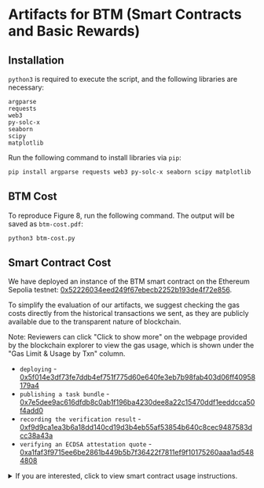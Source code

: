 # Artifacts for BTM (Smart Contracts and Basic Rewards)

## Installation

`python3` is required to execute the script, and the following libraries are necessary:

```
argparse
requests
web3
py-solc-x
seaborn
scipy
matplotlib
```

Run the following command to install libraries via `pip`:

```sh
pip install argparse requests web3 py-solc-x seaborn scipy matplotlib
```

## BTM Cost

To reproduce Figure 8, run the following command. The output will be saved as `btm-cost.pdf`:

```sh
python3 btm-cost.py
```

## Smart Contract Cost

We have deployed an instance of the BTM smart contract on the Ethereum Sepolia testnet: [0x52226034eed249f67ebecb2252b193de4f72e856](https://sepolia.etherscan.io/address/0x52226034eed249f67ebecb2252b193de4f72e856).

To simplify the evaluation of our artifacts, we suggest checking the gas costs directly from the historical transactions we sent, as they are publicly available due to the transparent nature of blockchain.

Note: Reviewers can click "Click to show more" on the webpage provided by the blockchain explorer to view the gas usage, which is shown under the "Gas Limit & Usage by Txn" column.

- `deploying` - [0x5f014e3df73fe7ddb4ef751f775d60e640fe3eb7b98fab403d06ff40958179a4](https://sepolia.etherscan.io/tx/0x5f014e3df73fe7ddb4ef751f775d60e640fe3eb7b98fab403d06ff40958179a4)
- `publishing a task bundle` - [0x7e5dee9ac616dfdb8c0ab1f196ba4230dee8a22c15470ddf1eeddcca50f4add0](https://sepolia.etherscan.io/tx/0x7e5dee9ac616dfdb8c0ab1f196ba4230dee8a22c15470ddf1eeddcca50f4add0)
- `recording the verification result` - [0xf9d9ca1ea3b6a18dd140cd19d3b4eb55af53854b640c8cec9487583dcc38a43a](https://sepolia.etherscan.io/tx/0xf9d9ca1ea3b6a18dd140cd19d3b4eb55af53854b640c8cec9487583dcc38a43a)
- `verifying an ECDSA attestation quote` - [0xa1faf3f9715ee6be2861b449b5b7f36422f7811ef9f10175260aaa1ad5484808](https://sepolia.etherscan.io/tx/0xa1faf3f9715ee6be2861b449b5b7f36422f7811ef9f10175260aaa1ad5484808)


<details>
<summary>If you are interested, click to view smart contract usage instructions.</summary>

## Usage

Python interface includes the following commands for proof checkers and bug verifiers to publish and check the bug bounty task, and for bug hunters to submit their bug attestations.

### init

Initialize the private key, using `-f`/`--force` to force regenerate private key.

### publish

Publish the bug bounty task with the following paramaters:
- `contract_address`: contract address
- `hash`: binary hash
- `name`: file name
- `constraints` constraint pathes

### check

Check and remove the bug bounty task with the file hash:
- `contract_address`: contract address
- `hash`: constraints hash

### submit

Submit the attestation of the bug bounty task with the file hash and attestation:

- `contract_address`: contract address
- `hash`: constraints hash
- `attestation_path`: attestation path

## Demo

### Address

- Proof Checker (`0x23D70f3950985E9A89A10cbf164F9274B99351bB`)
- Bug Verifier (`0x23D70f3950985E9A89A10cbf164F9274B99351bB`)
- Smart Contract (`0x52226034EeD249f67EbECb2252B193de4f72e856`)

### Publish

Publish the bug bounty task with the following paramaters:

- `file hash`: `e6f265e5894c2687008c7400a188cc2fe06224a0cacc7e12339c9a71a5e17eba`
- `file name`: `test_file`
- `constraints`: `['test.txt', 'test.txt']`

```sh
$ python3 main.py publish 0x52226034EeD249f67EbECb2252B193de4f72e856 e6f265e5894c2687008c7400a188cc2fe06224a0cacc7e12339c9a71a5e17eba test_file test.txt
Transaction 0x7e5dee9ac616dfdb8c0ab1f196ba4230dee8a22c15470ddf1eeddcca50f4add0 is mined in block: 
7722512
View transaction on https://sepolia.etherscan.io/tx/0x7e5dee9ac616dfdb8c0ab1f196ba4230dee8a22c15470ddf1eeddcca50f4add0
```

### Check

Check and remove the bug bounty task (whose file hash is `e6f265e5894c2687008c7400a188cc2fe06224a0cacc7e12339c9a71a5e17eba`).

```sh
$ python3 main.py verify 0x52226034EeD249f67EbECb2252B193de4f72e856 e6f265e5894c2687008c7400a188cc2fe06224a0cacc7e12339c9a71a5e17eba
Transaction 0xf9d9ca1ea3b6a18dd140cd19d3b4eb55af53854b640c8cec9487583dcc38a43a is mined in block: 7722519
View transaction on https://sepolia.etherscan.io/tx/0xf9d9ca1ea3b6a18dd140cd19d3b4eb55af53854b640c8cec9487583dcc38a43a
```
</details>
